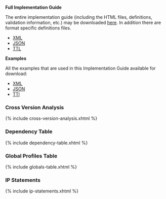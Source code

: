 **Full Implementation Guide**

The entire implementation guide (including the HTML files, definitions, validation information, etc.) may be downloaded [here](full-ig.zip).
In addition there are format specific definitions files.

* [XML](definitions.xml.zip)
* [JSON](definitions.json.zip)
* [TTL](definitions.ttl.zip)

**Examples**

All the examples that are used in this Implementation Guide available for download:

* [XML](examples.xml.zip)
* [JSON](examples.json.zip)
* [TTl](examples.ttl.zip)


### Cross Version Analysis

{% include cross-version-analysis.xhtml %}

### Dependency Table

{% include dependency-table.xhtml %}

### Global Profiles Table

{% include globals-table.xhtml %}

### IP Statements

{% include ip-statements.xhtml %}